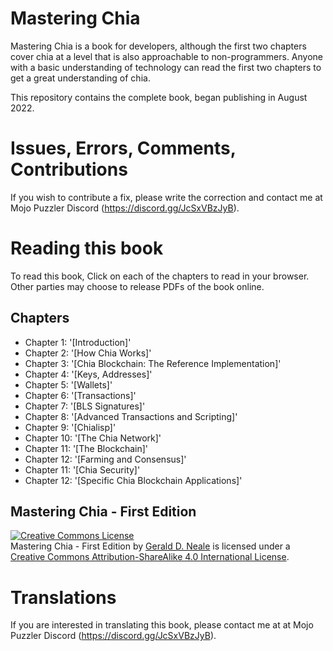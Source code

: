 # Mastering Chia

Mastering Chia is a book for developers, although the first two chapters cover chia at a level that is also approachable to non-programmers. Anyone with a basic understanding of technology can read the first two chapters to get a great understanding of chia.

This repository contains the complete book, began publishing in August 2022.

# Issues, Errors, Comments, Contributions

If you wish to contribute a fix, please write the correction and contact me at Mojo Puzzler Discord (https://discord.gg/JcSxVBzJyB).

# Reading this book

To read this book, Click on each of the chapters to read in your browser. Other parties may choose to release PDFs of the book online.

## Chapters

+ Chapter 1: '[Introduction]'
+ Chapter 2: '[How Chia Works]'
+ Chapter 3: '[Chia Blockchain: The Reference Implementation]'
+ Chapter 4: '[Keys, Addresses]'
+ Chapter 5: '[Wallets]'
+ Chapter 6: '[Transactions]'
+ Chapter 7: '[BLS Signatures]'
+ Chapter 8: '[Advanced Transactions and Scripting]'
+ Chapter 9: '[Chialisp]'
+ Chapter 10: '[The Chia Network]'
+ Chapter 11: '[The Blockchain]'
+ Chapter 12: '[Farming and Consensus]'
+ Chapter 11: '[Chia Security]'
+ Chapter 12: '[Specific Chia Blockchain Applications]'

## Mastering Chia - First Edition

<a rel="license" href="http://creativecommons.org/licenses/by-sa/4.0/"><img alt="Creative Commons License" style="border-width:0" src="https://i.creativecommons.org/l/by-sa/4.0/88x31.png" /></a><br /><span xmlns:dct="http://purl.org/dc/terms/" href="http://purl.org/dc/dcmitype/Text" property="dct:title" rel="dct:type">Mastering Chia - First Edition</span> by <a xmlns:cc="http://creativecommons.org/ns#" href="https://antonopoulos.com/" property="cc:attributionName" rel="cc:attributionURL">Gerald D. Neale</a> is licensed under a <a rel="license" href="http://creativecommons.org/licenses/by-sa/4.0/">Creative Commons Attribution-ShareAlike 4.0 International License</a>.

# Translations

If you are interested in translating this book, please contact me at at Mojo Puzzler Discord (https://discord.gg/JcSxVBzJyB).

